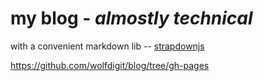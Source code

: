 # my blog - *almostly technical*

with a convenient markdown lib --
[strapdownjs](http://strapdownjs.com/)


https://github.com/wolfdigit/blog/tree/gh-pages
